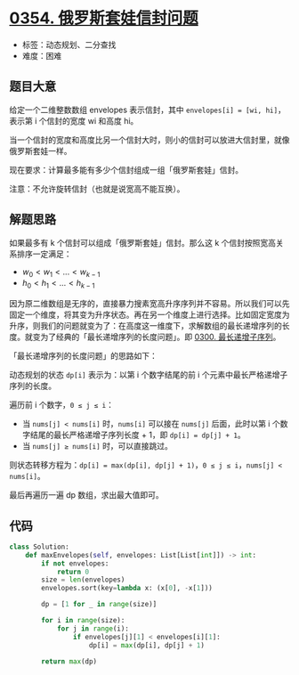 # [0354. 俄罗斯套娃信封问题](https://leetcode-cn.com/problems/russian-doll-envelopes/)

- 标签：动态规划、二分查找
- 难度：困难

## 题目大意

给定一个二维整数数组 envelopes 表示信封，其中 `envelopes[i] = [wi, hi]`，表示第 i 个信封的宽度 wi 和高度 hi。

当一个信封的宽度和高度比另一个信封大时，则小的信封可以放进大信封里，就像俄罗斯套娃一样。

现在要求：计算最多能有多少个信封组成一组「俄罗斯套娃」信封。

注意：不允许旋转信封（也就是说宽高不能互换）。

## 解题思路

如果最多有 k 个信封可以组成「俄罗斯套娃」信封。那么这 k 个信封按照宽高关系排序一定满足：

- $w_0 < w_1 < ... < w_{k-1}$
- $h_0 < h_1 < ... < h_{k-1}$

因为原二维数组是无序的，直接暴力搜素宽高升序序列并不容易。所以我们可以先固定一个维度，将其变为升序状态。再在另一个维度上进行选择。比如固定宽度为升序，则我们的问题就变为了：在高度这一维度下，求解数组的最长递增序列的长度。就变为了经典的「最长递增序列的长度问题」。即 [0300. 最长递增子序列](https://leetcode-cn.com/problems/longest-increasing-subsequence/)。

「最长递增序列的长度问题」的思路如下：

动态规划的状态 `dp[i]` 表示为：以第 i 个数字结尾的前 i 个元素中最长严格递增子序列的长度。

遍历前 i 个数字，`0 ≤ j ≤ i`：

- 当 `nums[j] < nums[i]` 时，`nums[i]` 可以接在 `nums[j]` 后面，此时以第 i 个数字结尾的最长严格递增子序列长度 + 1，即 `dp[i] = dp[j] + 1`。
- 当 `nums[j] ≥ nums[i]` 时，可以直接跳过。

则状态转移方程为：`dp[i] = max(dp[i], dp[j] + 1)`，`0 ≤ j ≤ i`，`nums[j] < nums[i]`。

最后再遍历一遍 dp 数组，求出最大值即可。

## 代码

```Python
class Solution:
    def maxEnvelopes(self, envelopes: List[List[int]]) -> int:
        if not envelopes:
            return 0
        size = len(envelopes)
        envelopes.sort(key=lambda x: (x[0], -x[1]))

        dp = [1 for _ in range(size)]

        for i in range(size):
            for j in range(i):
                if envelopes[j][1] < envelopes[i][1]:
                    dp[i] = max(dp[i], dp[j] + 1)

        return max(dp)
```

